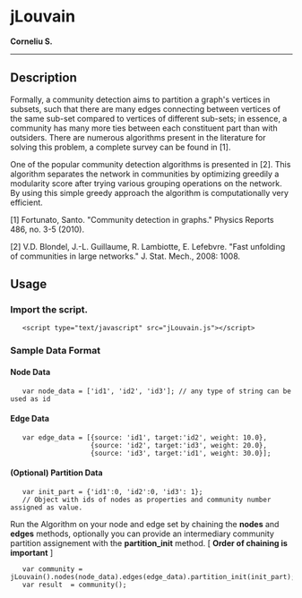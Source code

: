 # jLouvain
**Corneliu S.**

--------------------------------------------------------------------------------

## Description
Formally, a community detection aims to partition a graph's vertices in subsets, such that there are many edges connecting between vertices of the same sub-set compared to vertices of different sub-sets; in essence, a community has many more ties between each constituent part than with outsiders. There are numerous algorithms present in the literature for solving this problem, a complete survey can be found in [1].  

One of the popular community detection algorithms is presented in [2]. This algorithm separates the network in communities by optimizing greedily a modularity score after trying various grouping operations on the network. By using this simple greedy approach the algorithm is computationally very efficient.

[1] Fortunato, Santo. "Community detection in graphs." Physics Reports 486, no. 3-5 (2010).

[2] V.D. Blondel, J.-L. Guillaume, R. Lambiotte, E. Lefebvre. "Fast unfolding of communities in large networks." J. Stat. Mech., 2008: 1008.

## Usage
### Import the script.

```
   <script type="text/javascript" src="jLouvain.js"></script>
```

### Sample Data Format
#### Node Data

```
   var node_data = ['id1', 'id2', 'id3']; // any type of string can be used as id
```

#### Edge Data

```
   var edge_data = [{source: 'id1', target:'id2', weight: 10.0},
                    {source: 'id2', target:'id3', weight: 20.0},
                    {source: 'id3', target:'id1', weight: 30.0}];
```

#### (Optional) Partition Data

```
   var init_part = {'id1':0, 'id2':0, 'id3': 1};
   // Object with ids of nodes as properties and community number assigned as value.
```

Run the Algorithm on your node and edge set by chaining the **nodes** and **edges** methods, optionally you can provide an intermediary community partition assignement with the **partition_init** method. [ **Order of chaining is important** ]

```
   var community = jLouvain().nodes(node_data).edges(edge_data).partition_init(init_part);
   var result  = community();
```
